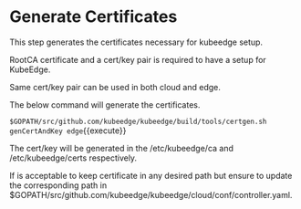 # Generate Certificates

This step generates the certificates necessary for kubeedge setup.

RootCA certificate and a cert/key pair is required to have a setup for KubeEdge. 

Same cert/key pair can be used in both cloud and edge.

The below command will generate the certificates.

`$GOPATH/src/github.com/kubeedge/kubeedge/build/tools/certgen.sh genCertAndKey edge`{{execute}}

The cert/key will be generated in the /etc/kubeedge/ca and /etc/kubeedge/certs respectively.

If is acceptable to keep certificate in any desired path but ensure to update the corresponding path in 
$GOPATH/src/github.com/kubeedge/kubeedge/cloud/conf/controller.yaml.
